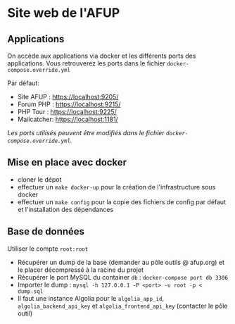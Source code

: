 # Site web de l'AFUP

## Applications

On accède aux applications via docker et les différents ports des applications.
Vous retrouverez les ports dans le fichier `docker-compose.override.yml`

Par défaut:
* Site AFUP : <https://localhost:9205/>
* Forum PHP : <https://localhost:9215/>
* PHP Tour : <https://localhost:9225/>
* Mailcatcher: <https://localhost:1181/>

_Les ports utilisés peuvent être modifiés dans le fichier `docker-compose.override.yml`._

## Mise en place avec docker

* cloner le dépot
* effectuer un `make docker-up` pour la création de l'infrastructure sous docker
* effectuer un `make config` pour la copie des fichiers de config par défaut et l'installation des dépendances

## Base de données

Utiliser le compte `root:root`

* Récupérer un dump de la base (demander au pôle outils @ afup.org) et le placer décompressé à la racine du projet
* Récupérer le port MySQL du container `db` : `docker-compose port db 3306`
* Importer le dump : `mysql -h 127.0.0.1 -P <port> -u root -p < dump.sql`
* Il faut une instance Algolia pour le `algolia_app_id`, `algolia_backend_api_key` et `algolia_frontend_api_key` (contacter le pôle outil)